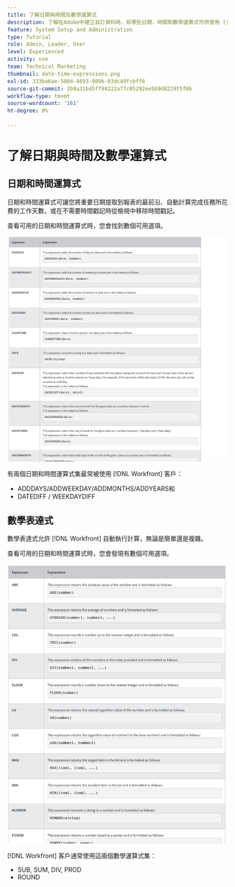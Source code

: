 ```yaml
---
title: 了解日期與時間及數學運算式
description: 了解在Adobe中建立自訂資料時，有哪些日期、時間和數學運算式可供使用 [!UICONTROL Workfront].
feature: System Setup and Administration
type: Tutorial
role: Admin, Leader, User
level: Experienced
activity: use
team: Technical Marketing
thumbnail: date-time-expressions.png
exl-id: 333ba6ae-5004-4693-989b-03dc49fcbff8
source-git-commit: 2b9a31b45ff94222a77c05292ee5b9d8229f5f0b
workflow-type: tm+mt
source-wordcount: '161'
ht-degree: 0%

---
```


# 了解日期與時間及數學運算式

## 日期和時間運算式

日期和時間運算式可讓您將重要日期提取到報表的最前沿、自動計算完成任務所花費的工作天數，或在不需要時間戳記時從檢視中移除時間戳記。

查看可用的日期和時間運算式時，您會找到數個可用選項。

![資源管理設定一個尋呼機](assets/DTM01.png)

有兩個日期和時間運算式集最常被使用 [!DNL Workfront] 客戶：

* ADDDAYS/ADDWEEKDAY/ADDMONTHS/ADDYEARS和
* DATEDIFF / WEEKDAYDIFF

## 數學表達式

數學表達式允許 [!DNL Workfront] 自動執行計算，無論是簡單還是複雜。

查看可用的日期和時間運算式時，您會發現有數個可用選項。

![資源管理設定一個尋呼機](assets/math01.png)

[!DNL Workfront] 客戶通常使用這兩個數學運算式集：

* SUB, SUM, DIV, PROD
* ROUND
